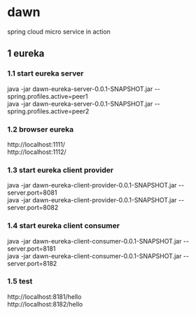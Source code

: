 # dawn
spring cloud micro service in action

## 1 eureka

### 1.1 start eureka server
java -jar dawn-eureka-server-0.0.1-SNAPSHOT.jar --spring.profiles.active=peer1  
java -jar dawn-eureka-server-0.0.1-SNAPSHOT.jar --spring.profiles.active=peer2

### 1.2 browser eureka
http://localhost:1111/  
http://localhost:1112/

### 1.3 start eureka client provider
java -jar dawn-eureka-client-provider-0.0.1-SNAPSHOT.jar --server.port=8081  
java -jar dawn-eureka-client-provider-0.0.1-SNAPSHOT.jar --server.port=8082

### 1.4 start eureka client consumer
java -jar dawn-eureka-client-consumer-0.0.1-SNAPSHOT.jar --server.port=8181  
java -jar dawn-eureka-client-consumer-0.0.1-SNAPSHOT.jar --server.port=8182

### 1.5 test
http://localhost:8181/hello  
http://localhost:8182/hello